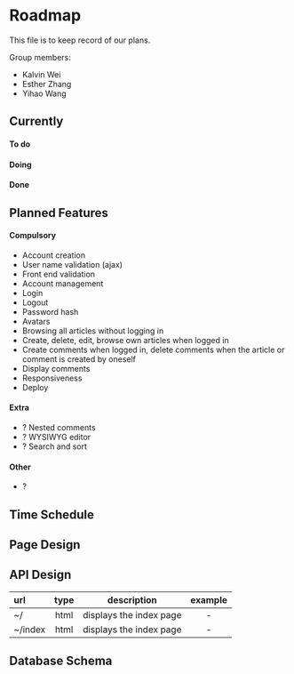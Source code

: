 # Roadmap

This file is to keep record of our plans.

Group members:
- Kalvin Wei
- Esther Zhang
- Yihao Wang

## Currently

#### To do

#### Doing

#### Done

## Planned Features
#### Compulsory
- Account creation
- User name validation (ajax)
- Front end validation
- Account management
- Login
- Logout
- Password hash
- Avatars
- Browsing all articles without logging in
- Create, delete, edit, browse own articles when logged in
- Create comments when logged in, delete comments when the article or comment is created by oneself
- Display comments
- Responsiveness
- Deploy
#### Extra
- ? Nested comments
- ? WYSIWYG editor
- ? Search and sort

#### Other
- ?

## Time Schedule

## Page Design

## API Design
| url | type | description | example |
|:---|:---:|:---:|:---:|
| ~/ | html | displays the index page | - |
| ~/index | html | displays the index page | - | 

## Database Schema

